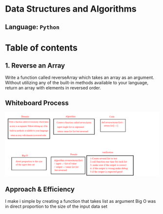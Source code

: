 # Data Structures and Algorithms

## Language: `Python`

# Table of contents

## 1. Reverse an Array

Write a function called reverseArray which takes an array as an argument. Without utilizing any of the built-in methods available to your language, return an array with elements in reversed order.

## Whiteboard Process

![1](code_challenges/array-reverse/tp-whiteboard-1.jpg)

## Approach & Efficiency

I make i simple by creating a function that takes list as argument 
Big O  was in direct proportion to the size of the input data set